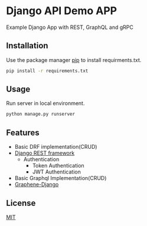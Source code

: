# Django API Demo APP
Example Django App with REST, GraphQL and gRPC

## Installation
Use the package manager [pip](https://pip.pypa.io/en/stable/) to install requirments.txt.

```bash
pip install -r requirements.txt
```

## Usage
Run server in local environment.

```bash
python manage.py runserver
```

## Features
* Basic DRF implementation(CRUD)
* [Django REST framework](https://www.django-rest-framework.org/)
  * Authentication
    * Token Authentication
    * JWT Authentication
* Basic Graphql Implementation(CRUD)
* [Graphene-Django](https://docs.graphene-python.org/projects/django/en/latest/)


## License
[MIT](https://choosealicense.com/licenses/mit/)